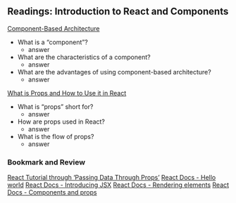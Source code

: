 
## Readings: Introduction to React and Components

[Component-Based Architecture]()

- What is a “component”?
    - answer
- What are the characteristics of a component?
    - answer
- What are the advantages of using component-based architecture?
    - answer

[What is Props and How to Use it in React]()

- What is “props” short for?
    - answer
- How are props used in React?
    - answer
- What is the flow of props?
    - answer

### Bookmark and Review

[React Tutorial through ‘Passing Data Through Props’]()
[React Docs - Hello world]()
[React Docs - Introducing JSX]()
[React Docs - Rendering elements]()
[React Docs - Components and props]()


